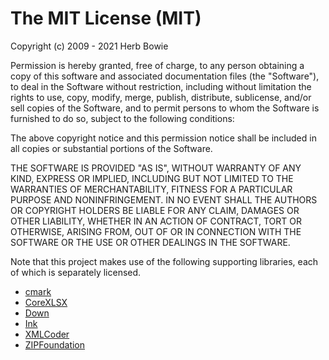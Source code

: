 The MIT License (MIT)
=====================

Copyright (c) 2009 - 2021 Herb Bowie

Permission is hereby granted, free of charge, to any person obtaining a copy of
this software and associated documentation files (the "Software"), to deal in
the Software without restriction, including without limitation the rights to
use, copy, modify, merge, publish, distribute, sublicense, and/or sell copies
of the Software, and to permit persons to whom the Software is furnished to do
so, subject to the following conditions:

The above copyright notice and this permission notice shall be included in all
copies or substantial portions of the Software.

THE SOFTWARE IS PROVIDED "AS IS", WITHOUT WARRANTY OF ANY KIND, EXPRESS OR
IMPLIED, INCLUDING BUT NOT LIMITED TO THE WARRANTIES OF MERCHANTABILITY,
FITNESS FOR A PARTICULAR PURPOSE AND NONINFRINGEMENT. IN NO EVENT SHALL THE
AUTHORS OR COPYRIGHT HOLDERS BE LIABLE FOR ANY CLAIM, DAMAGES OR OTHER
LIABILITY, WHETHER IN AN ACTION OF CONTRACT, TORT OR OTHERWISE, ARISING FROM,
OUT OF OR IN CONNECTION WITH THE SOFTWARE OR THE USE OR OTHER DEALINGS IN THE
SOFTWARE.

Note that this project makes use of the following supporting libraries, each of which is separately licensed. 

* [cmark](https://github.com/commonmark/cmark)
* [CoreXLSX](https://github.com/MaxDesiatov/CoreXLSX)
* [Down](https://github.com/iwasrobbed/Down)
* [Ink](https://github.com/JohnSundell/Ink)
* [XMLCoder](https://github.com/MaxDesiatov/XMLCoder)
* [ZIPFoundation](https://github.com/weichsel/ZIPFoundation)
